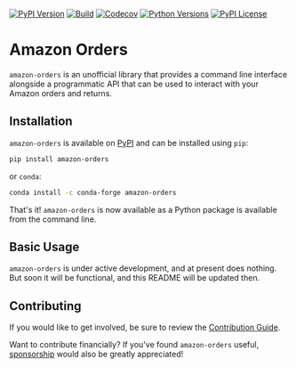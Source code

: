 [![PyPI Version](https://badge.fury.io/py/amazon-orders.svg)](https://badge.fury.io/py/amazon-orders)
[![Build](https://github.com/alexdlaird/amazon-orders-python/actions/workflows/build.yml/badge.svg)](https://github.com/alexdlaird/amazon-orders-python/actions/workflows/build.yml)
[![Codecov](https://codecov.io/gh/alexdlaird/amazon-orders-python/branch/main/graph/badge.svg)](https://codecov.io/gh/alexdlaird/amazon-orders-python)
[![Python Versions](https://img.shields.io/pypi/pyversions/amazon-orders.svg)](https://pypi.org/project/amazon-orders/)
[![PyPI License](https://img.shields.io/pypi/l/amazon-orders.svg)](https://pypi.org/project/amazon-orders/)

# Amazon Orders

`amazon-orders` is an unofficial library that provides a command line interface alongside a programmatic API that can
be used to interact with your Amazon orders and returns.

## Installation

`amazon-orders` is available on [PyPI](https://pypi.org/project/amazon-orders/) and can be installed using `pip`:

```sh
pip install amazon-orders
```

or `conda`:

```sh
conda install -c conda-forge amazon-orders
```

That's it! `amazon-orders` is now available as a Python package is available from the command line.

## Basic Usage

`amazon-orders` is under active development, and at present does nothing. But soon it will be functional, and this
README will be updated then.

## Contributing

If you would like to get involved, be sure to review the [Contribution Guide](https://github.com/alexdlaird/amazon-orders-python/blob/main/CONTRIBUTING.rst).

Want to contribute financially? If you've found `amazon-orders` useful, [sponsorship](https://github.com/sponsors/alexdlaird) would
also be greatly appreciated!